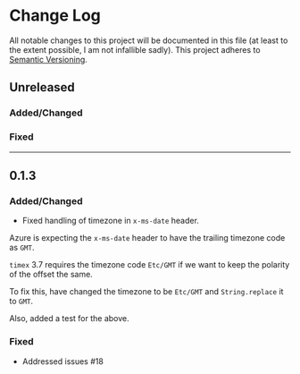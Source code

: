 # Change Log

All notable changes to this project will be documented in this file (at least to the extent possible, I am not infallible sadly).
This project adheres to [Semantic Versioning](http://semver.org/).

## Unreleased

### Added/Changed

### Fixed


---

## 0.1.3

### Added/Changed

- Fixed handling of timezone in `x-ms-date` header.

Azure is expecting the `x-ms-date` header to have the trailing timezone code as `GMT`.

`timex` 3.7 requires the timezone code `Etc/GMT` if we want to keep the polarity of the offset the same.

To fix this, have changed the timezone to be `Etc/GMT` and `String.replace` it to `GMT`.

Also, added a test for the above.

### Fixed

- Addressed issues #18
